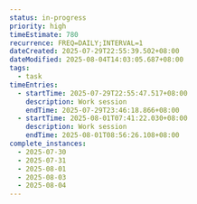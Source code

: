```yaml
---
status: in-progress
priority: high
timeEstimate: 780
recurrence: FREQ=DAILY;INTERVAL=1
dateCreated: 2025-07-29T22:55:39.502+08:00
dateModified: 2025-08-04T14:03:05.687+08:00
tags:
  - task
timeEntries:
  - startTime: 2025-07-29T22:55:47.517+08:00
    description: Work session
    endTime: 2025-07-29T23:46:18.866+08:00
  - startTime: 2025-08-01T07:41:22.030+08:00
    description: Work session
    endTime: 2025-08-01T08:56:26.108+08:00
complete_instances:
  - 2025-07-30
  - 2025-07-31
  - 2025-08-01
  - 2025-08-03
  - 2025-08-04
---
```



